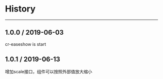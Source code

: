 # History
----

## 1.0.0 / 2019-06-03

cr-easeshow is start

## 1.0.1 / 2019-06-13
增加scale接口，组件可以按照外部值放大缩小


